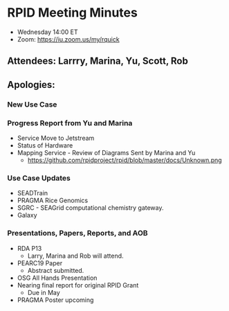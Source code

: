 # RPID Meeting Minutes

   * Wednesday 14:00 ET 
   * Zoom: https://iu.zoom.us/my/rquick 
   
## Attendees: Larrry, Marina, Yu, Scott, Rob
## Apologies: 
 
### New Use Case 

### Progress Report from Yu and Marina
   * Service Move to Jetstream
   * Status of Hardware
   * Mapping Service - Review of Diagrams Sent by Marina and Yu
      * https://github.com/rpidproject/rpid/blob/master/docs/Unknown.png
 
### Use Case Updates
   * SEADTrain 
   * PRAGMA Rice Genomics  
   * SGRC - SEAGrid computational chemistry gateway. 
   * Galaxy 

### Presentations, Papers, Reports, and AOB
   * RDA P13
      * Larry, Marina and Rob will attend. 
   * PEARC19 Paper
      * Abstract submitted.
   * OSG All Hands Presentation
   * Nearing final report for original RPID Grant
      * Due in May
   * PRAGMA Poster upcoming
